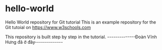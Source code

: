 # hello-world

Hello World repository for Git tutorial
This is an example repository for the Git tutoial on https://www.w3schools.com

This repository is built step by step in the tutorial.
--------------Đoàn Vĩnh Hưng đã ở đây--------------
